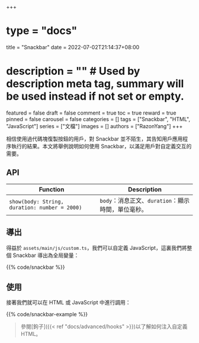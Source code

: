 +++
# type = "docs"
title = "Snackbar"
date = 2022-07-02T21:14:37+08:00
# description = "" # Used by description meta tag, summary will be used instead if not set or empty.
featured = false
draft = false
comment = true
toc = true
reward = true
pinned = false
carousel = false
categories = []
tags = ["Snackbar", "HTML", "JavaScript"]
series = ["文檔"]
images = []
authors = ["RazonYang"]
+++

相信使用過代碼塊復製按鈕的用戶，對 Snackbar 並不陌生，其告知用戶應用程序執行的結果。本文將舉例說明如何使用 Snackbar，以滿足用戶對自定義交互的需要。

<!--more-->

## API

| Function | Description|
|---|---|
| `show(body: String, duration: number = 2000)` | `body`：消息正文、`duration`：顯示時間，單位毫秒。

## 導出

得益於 `assets/main/js/custom.ts`，我們可以自定義 JavaScript，這裏我們將整個 Snackbar 導出為全局變量：

{{% code/snackbar %}}

## 使用

接著我們就可以在 HTML 或 JavaScript 中進行調用：

{{% code/snackbar-example %}}

> 參閱[鉤子]({{< ref "docs/advanced/hooks" >}})以了解如何注入自定義 HTML。
